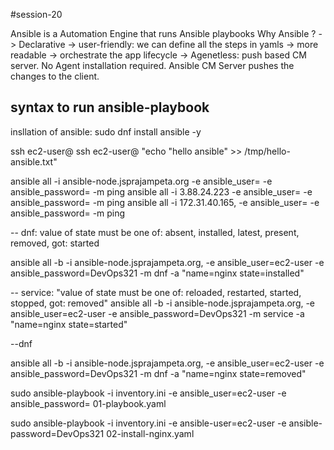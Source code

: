 #session-20

Ansible is a Automation Engine that runs Ansible playbooks
Why Ansible ?
-> Declarative
-> user-friendly: we can define all the steps in yamls
-> more readable
-> orchestrate the app lifecycle
-> Agenetless: push based CM server. No Agent installation required. Ansible CM Server pushes the changes to the client.

syntax to run ansible-playbook
---------------------------
insllation of ansible: sudo dnf install ansible -y

ssh ec2-user@<ip-addr>
ssh ec2-user@<ip-addr> "echo "hello ansible" >> /tmp/hello-ansible.txt"

ansible all -i ansible-node.jsprajampeta.org -e ansible_user= -e ansible_password= -m ping
ansible all -i 3.88.24.223 -e ansible_user= -e ansible_password= -m ping
ansible all -i 172.31.40.165, -e ansible_user= -e ansible_password= -m ping

-- dnf: value of state must be one of: absent, installed, latest, present, removed, got: started

ansible all -b -i ansible-node.jsprajampeta.org, -e ansible_user=ec2-user -e ansible_password=DevOps321 -m dnf -a "name=nginx state=installed"

-- service: "value of state must be one of: reloaded, restarted, started, stopped, got: removed"
ansible all -b -i ansible-node.jsprajampeta.org, -e ansible_user=ec2-user -e ansible_password=DevOps321 -m service -a "name=nginx state=started"

--dnf

 ansible all -b -i ansible-node.jsprajampeta.org, -e ansible_user=ec2-user -e ansible_password=DevOps321 -m dnf -a "name=nginx state=removed"

sudo ansible-playbook -i inventory.ini -e ansible_user=ec2-user -e ansible_password= 01-playbook.yaml

sudo ansible-playbook -i inventory.ini -e ansible-user=ec2-user -e ansible-password=DevOps321 02-install-nginx.yaml
